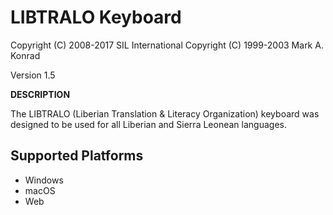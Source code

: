 LIBTRALO Keyboard
=====================

Copyright (C) 2008-2017 SIL International
Copyright (C) 1999-2003 Mark A. Konrad

Version 1.5

__DESCRIPTION__

The LIBTRALO (Liberian Translation & Literacy Organization) keyboard was designed to be used for all Liberian and Sierra Leonean languages. 

Supported Platforms
-------------------
 * Windows
 * macOS
 * Web
 